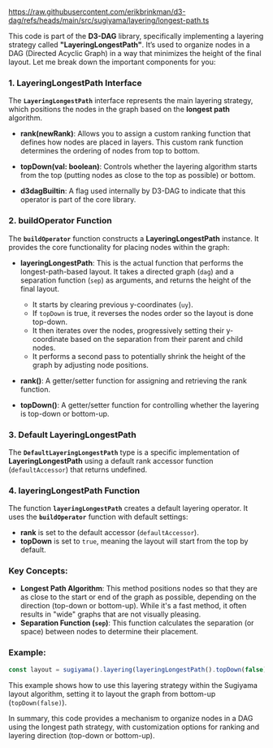 https://raw.githubusercontent.com/erikbrinkman/d3-dag/refs/heads/main/src/sugiyama/layering/longest-path.ts

This code is part of the **D3-DAG** library, specifically implementing a layering strategy called **"LayeringLongestPath"**. It’s used to organize nodes in a DAG (Directed Acyclic Graph) in a way that minimizes the height of the final layout. Let me break down the important components for you:

### 1. **LayeringLongestPath Interface**
The **`LayeringLongestPath`** interface represents the main layering strategy, which positions the nodes in the graph based on the **longest path** algorithm.

- **rank(newRank)**: Allows you to assign a custom ranking function that defines how nodes are placed in layers. This custom rank function determines the ordering of nodes from top to bottom.
  
- **topDown(val: boolean)**: Controls whether the layering algorithm starts from the top (putting nodes as close to the top as possible) or bottom.

- **d3dagBuiltin**: A flag used internally by D3-DAG to indicate that this operator is part of the core library.

### 2. **buildOperator Function**
The **`buildOperator`** function constructs a **LayeringLongestPath** instance. It provides the core functionality for placing nodes within the graph:

- **layeringLongestPath**: This is the actual function that performs the longest-path-based layout. It takes a directed graph (`dag`) and a separation function (`sep`) as arguments, and returns the height of the final layout. 
  - It starts by clearing previous y-coordinates (`uy`).
  - If `topDown` is true, it reverses the nodes order so the layout is done top-down.
  - It then iterates over the nodes, progressively setting their y-coordinate based on the separation from their parent and child nodes.
  - It performs a second pass to potentially shrink the height of the graph by adjusting node positions.

- **rank()**: A getter/setter function for assigning and retrieving the rank function.

- **topDown()**: A getter/setter function for controlling whether the layering is top-down or bottom-up.

### 3. **Default LayeringLongestPath**
The **`DefaultLayeringLongestPath`** type is a specific implementation of **LayeringLongestPath** using a default rank accessor function (`defaultAccessor`) that returns undefined.

### 4. **layeringLongestPath Function**
The function **`layeringLongestPath`** creates a default layering operator. It uses the **`buildOperator`** function with default settings:
- **rank** is set to the default accessor (`defaultAccessor`).
- **topDown** is set to `true`, meaning the layout will start from the top by default.

### Key Concepts:
- **Longest Path Algorithm**: This method positions nodes so that they are as close to the start or end of the graph as possible, depending on the direction (top-down or bottom-up). While it's a fast method, it often results in "wide" graphs that are not visually pleasing.
- **Separation Function (`sep`)**: This function calculates the separation (or space) between nodes to determine their placement.

### Example:
```typescript
const layout = sugiyama().layering(layeringLongestPath().topDown(false));
```
This example shows how to use this layering strategy within the Sugiyama layout algorithm, setting it to layout the graph from bottom-up (`topDown(false)`).

In summary, this code provides a mechanism to organize nodes in a DAG using the longest path strategy, with customization options for ranking and layering direction (top-down or bottom-up).